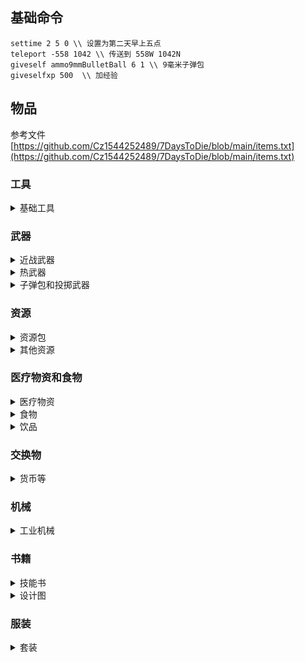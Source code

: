 ## 基础命令

```
settime 2 5 0 \\ 设置为第二天早上五点
teleport -558 1042 \\ 传送到 558W 1042N
giveself ammo9mmBulletBall 6 1 \\ 9毫米子弹包 
giveselfxp 500  \\ 加经验
```

## 物品 
参考文件 [https://github.com/Cz1544252489/7DaysToDie/blob/main/items.txt](https://github.com/Cz1544252489/7DaysToDie/blob/main/items.txt)

### 工具

<details>
<summary>基础工具</summary>

|         item name             |     物品     |
| ----------------------------  | ------------ |
| meleeToolRepairT0StoneAxe     |   石斧头      |
| meleeToolRepairT0TazasStoneAxe|   塔萨的石斧  |
| meleeToolRepairT1ClawHammer   |   羊角锤     |
| meleeToolRepairT3Nailgun      |   钉枪       |
| meleeToolAxeT2SteelAxe        |   钢斧        |
| meleeToolPickT2SteelPickaxe    | 钢质鹤嘴锄    |
| meleeToolShovelT2SteelShovel   |  钢铲        |
| meleeToolAxeT3Chainsaw        |   电锯        |
| meleeToolPickT3Auger          |    螺旋钻      |
| meleeToolSalvageT3ImpactDriver |    冲击起子  | 
| meleeToolTorch                |   火把        |

</details>



### 武器

<details>
<summary>近战武器</summary>

|         item name             |     物品      |
| ----------------------------  | ------------ |
| meleeWpnBladeT1HuntingKnife    |   猎刀      |
| meleeWpnBladeT1CandyKnife      |   糖果刀    |
| meleeWpnBladeT3Machete        |    砍刀      |
| meleeWpnClubT3SteelClub        |    钢棍      |
| meleeWpnBatonT2StunBaton       |  电击棒      |
| meleeWpnSpearT1IronSpear        |  铁矛      |
| meleeWpnSpearT3SteelSpear      |   钢矛       |
| meleeWpnSledgeT3SteelSledgehammer | 钢质大锤   |
| meleeWpnKnucklesT3SteelKnuckles  | 钢指虎     |
  
</details>

<details>
<summary> 热武器 </summary>

|         item name             |     物品      |
| ----------------------------  | ------------ |
| gunHandgunT1Pistol            |  手枪        |
| gunHandgunT2Magnum44          |   马格南      |
| gunHandgunT3SMG5              |   SMG5        |
| gunHandgunT3DesertVulture      |  沙漠之鹰    |
| gunRifleT3SniperRifle          |  狙击步枪    |
| gunMGT2TacticalAR              |  战术突击步枪 |
| gunMGT1AK47                    |  AK47        |
| gunMGT3M60                     |  M60          |
| gunBowT0PrimitiveBow            |  传统弓       |
| gunBowT1WoodenBow              |  木弓          |
| gunBowT3CompoundBow            |  复合弓        |
| gunBowT1IronCrossbow           |  铁弩          |
| gunBowT3CompoundCrossbow       |  复合弩        |

</details>

<details>
<summary>子弹包和投掷武器</summary>

|         item name             |     物品      |
| ----------------------------  | ------------ |
| ammoBundle9mmBulletBall        |  9毫米子弹包  |
| ammoBundle762mmBulletBall      |  7.62毫米子弹 |
| ammoBundle44MagnumBulletBall  |   .44马格南子弹 |
| ammoBundleArrowSteelAP        |   一盒钢箭    |
| ammoBundleArrowIron            |  一盒铁箭    |
| ammoBundleCrossbowBoltIron    |  一盒铁弩箭    |
| ammoBundleShotgunShell        |   霰弹枪子弹包  |
| thrownAmmoPipeBomb            |   管状手雷      |
| thrownGrenadeContact          |    触式手雷     |
| thrownGrenade                  |   手雷        |
| thrownDynamite                |   柱状炸药      |
| thrownTimedCharge            |    定时炸弹      |
| thrownAmmoMolotovCocktail      |    燃烧弹      |

</details>

### 资源

<details>
  <summary>资源包</summary>

|         item name             |     物品      |
| ----------------------------  | ------------ |
| resourceRockSmallBundle       |  石头包      |
| resourceWoodBundle            |  木头包      |
| resourceScrapIronBundle        |  铁包        |
| resourcePotassiumNitratePowderBundle | 硝酸盐包 |
| resourceLeadBundle            |   铅包          |
| resourceCoalBundle            |   煤炭包        |
| resourceOilShaleBundle        |   页油包        |
| ammoGasCanBundle              |   汽油罐堆      |
| resourceGunPowderBundle        |   一堆火药      |
| resourceAcid                    |  一瓶酸液     |
  
</details>

<details>
  <summary>其他资源</summary>

|         item name             |     物品      |
| ----------------------------  | ------------ |
| resourceForgedIron              |   锻铁        |
| resourceMetalPipe              |    铁管          |
| resourceForgedSteel            |    锻钢        |
| resourceScrapPolymers          |    废聚合物    |
| resourceSewingKit              |    针线包      |
| resourceOilShale              |     页油岩      |
| resourceBone                  |      骨头        |
| resourceLeather                |      皮革        |
| resourceAnimalFat              |      动物脂肪     |
| resourceTestosteroneExtract     |     睾丸提取素   |
| resourceScrapBrass              |     黄铜        |
| resourceClayLump                |      粘土        |
| resourceCobblestones            |      鹅卵石      |
| resourceCement                  |       水泥       |
| resourceConcreteMix            |     混凝土混合料    |
| resourceCloth                  |      碎布          |
| resourcePaper                  |      纸            |
| resourceElectricParts          |      电子零件        |
| resourceHeadlight              |      前照灯         |
| resourceMechanicalParts        |      机械零件        |
| resourceSpring                  |      弹簧          |
| resourceGlue                  |       胶水          |
| resourceOil                   |      机油          |
| resourceDuctTape              |        胶带        |
| resourceFeather                |        羽毛        |
| resourceNail                    |       钉子        |
| resourceBuckshot                |        鹿弹        |
| resourceFishingWeight          |        铅锤          |
| resourceScopeLens              |      瞄准镜镜片        |
| resourceCropCottonPlant        |      棉花          |
| resourceLegendaryParts          |    传奇零件        |

</details>

### 医疗物资和食物

<details>
  <summary>医疗物资</summary>

|         item name             |     物品      |
| ----------------------------  | ------------ |
| medicalFirstAidKit            |  急救包      |
| drugAntibiotics                |  抗生素      |
| drugVitamins                  |  维生素        |
| drugSteroids                  |   类固醇      |
| drugCovertCats                |   隐蔽的猫    |
| drugEyeKandy                  |   寻宝眼药水   |
| drugHackers                    |   黑客        |
| drugHealthBar                  |   能量棒      |
| drugJailBreakers              |    越狱者      |
| drugNerdTats                  |    学霸刺青    |
| drugOhShitzDrops              |    该死的坠落   |
| drugRockBusters               |    岩石克星    |
| drugSkullCrushers              |   头骨粉碎者  |
| drugSugarButts                |    烟蒂糖      |



</details>

<details>
  <summary>食物</summary>

|         item name             |     物品      |
| ----------------------------  | ------------ |
| foodFishTacos                  |  鱼肉塔克      |
| foodHoboStew                   |  蔬菜炖肉      |
| foodCropMushrooms              |   蘑菇        |
| foodCropMushroomsRadiated      |   辐射蘑菇    |
| foodPumpkinBread               |   南瓜面包    |
| foodCornBread                  |   玉米面包    |

</details>


<details>
  <summary>饮品</summary>

|         item name             |     物品      |
| ----------------------------  | ------------ |
| drinkJarBoiledWater            |   一罐水      |
| drinkJarCoffee                |   咖啡        |
| drinkJarBlackStrapCoffee      |   黑带咖啡    |
| drinkJarBeer                  |   蜂蜜        |
| drinkJarRedTea                |    红茶        |

</details>

### 交换物

<details>
  <summary>货币等</summary>

|         item name             |     物品      |
| ----------------------------  | ------------ |
| resourceSilverNugget          |     银块      |
| resourceGoldNugget            |      金块      |
| resourceRawDiamond            |    钻石原石     |
| casinoCoin                    |   货币          |
| oldCash                        |    旧货币      |

</details>

### 机械

<details>
  <summary>工业机械</summary>

|         item name             |     物品      |
| ----------------------------  | ------------ |
| smallEngine                    |    发动机    |
| carBattery                    |    汽车电池    |
| solarCell                      |   太阳能电池  |

</details>

### 书籍

<details>
  <summary>技能书</summary>

|         item name             |     物品      |
| ----------------------------  | ------------ |
| workstationSkillMagazine      |  锻造指南    |
| vehiclesSkillMagazine        |  交通工具书    |

</details>

<details>
  <summary>设计图</summary>

|         item name             |     物品      |
| ----------------------------  | ------------ |
| modGunBarrelExtenderSchematic  |  枪管延伸模组设计图    |
| modGunFlashlightSchematic     |  武器照明模组设计图    |
| modGunScopeSmallSchematic    |  2倍镜设计图      |
| modGunScopeMediumSchematic    |  4倍镜设计图    |
| modGunScopeLargeSchematic    |  8倍镜设计图      |
| modArmorQuadStoragePocketSchematic |  护甲四收纳口袋模组设计图 |
| modGunLaserSightSchematic        |   激光瞄准器模组设计图  |
| modGunMeleeRadRemoverSchematic  |    辐射去除模组设计图    |


</details>

### 服装

<details>
  <summary>套装</summary>

|         item name             |     物品      |
| ----------------------------  | ------------ |
|  tier02Enforcer01              |   警察套装    |
|  tier06Farmer01                |   农民套装    |
| ringOfFireAdmin                |   开发：火焰环  |

</details>










  

